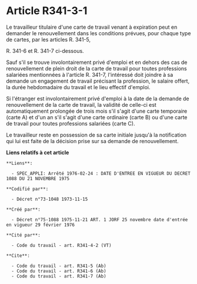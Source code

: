 # Article R341-3-1

Le travailleur titulaire d'une carte de travail venant à expiration peut en demander le renouvellement dans les conditions
prévues, pour chaque type de cartes, par les articles R. 341-5,

R. 341-6 et R. 341-7 ci-dessous.

Sauf s'il se trouve involontairement privé d'emploi et en dehors des cas de renouvellement de plein droit de la carte de
travail pour toutes professions salariées mentionnées à l'article R. 341-7, l'intéressé doit joindre à sa demande un
engagement de travail précisant la profession, le salaire offert, la durée hebdomadaire du travail et le lieu effectif
d'emploi.

Si l'étranger est involontairement privé d'emploi à la date de la demande de renouvellement de la carte de travail, la
validité de celle-ci est automatiquement prolongée de trois mois s'il s'agit d'une carte temporaire (carte A) et d'un an s'il
s'agit d'une carte ordinaire (carte B) ou d'une carte de travail pour toutes professions salariées (carte C).

Le travailleur reste en possession de sa carte initiale jusqu'à la notification qui lui est faite de la décision prise sur sa
demande de renouvellement.

**Liens relatifs à cet article**

	**Liens**:

	  - SPEC_APPLI: Arrêté 1976-02-24 : DATE D'ENTREE EN VIGUEUR DU DECRET 1088 DU 21 NOVEMBRE 1975

	**Codifié par**:

	  - Décret n°73-1048 1973-11-15

	**Créé par**:

	  - Décret n°75-1088 1975-11-21 ART. 1 JORF 25 novembre date d'entrée en vigueur 29 février 1976

	**Cité par**:

	  - Code du travail - art. R341-4-2 (VT)

	**Cite**:

	  - Code du travail - art. R341-5 (Ab)
	  - Code du travail - art. R341-6 (Ab)
	  - Code du travail - art. R341-7 (Ab)
